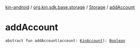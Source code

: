 [kin-android](../../index.md) / [org.kin.sdk.base.storage](../index.md) / [Storage](index.md) / [addAccount](./add-account.md)

# addAccount

`abstract fun addAccount(account: `[`KinAccount`](../../org.kin.sdk.base.models/-kin-account/index.md)`): `[`Boolean`](https://kotlinlang.org/api/latest/jvm/stdlib/kotlin/-boolean/index.html)